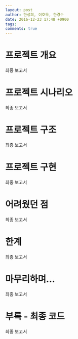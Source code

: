 ```yaml
---
layout: post
author: 한성희, 이호욱, 한경수
date: 2016-12-23 17:48 +0900
tags: 
comments: true
---
```


# 프로젝트 개요

최종 보고서


# 프로젝트 시나리오 

최종 보고서

# 프로젝트 구조

최종 보고서
# 프로젝트 구현

최종 보고서

# 어려웠던 점

최종 보고서
# 한계

최종 보고서
# 마무리하며...
최종 보고서

# 부록 - 최종 코드
최종 보고서

``` cpp

```
